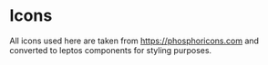 # Icons

All icons used here are taken from https://phosphoricons.com and converted to leptos components for styling purposes.
